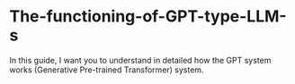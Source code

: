 # The-functioning-of-GPT-type-LLM-s
In this guide, I want you to understand in detailed how the GPT system works (Generative Pre-trained Transformer) system. 
